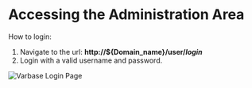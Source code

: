 # Accessing the Administration Area

How to login:&#x20;

1. Navigate to the url: **http://${Domain\_name}/user/**_**login**_&#x20;
2. Login with a valid username and password.

![Varbase Login Page](<../../.gitbook/assets/Log in \_ varbase9003d1.png>)

